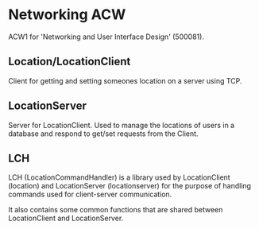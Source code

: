 # Networking ACW

ACW1 for 'Networking and User Interface Design' (500081).

## Location/LocationClient

Client for getting and setting someones location on a server using TCP.

## LocationServer

Server for LocationClient. Used to manage the locations of users in a database
and respond to get/set requests from the Client.

## LCH

LCH (LocationCommandHandler) is a library used by LocationClient (location) and
LocationServer (locationserver) for the purpose of
handling commands used for client-server communication.

It also contains some common functions that are shared between LocationClient
and LocationServer.
